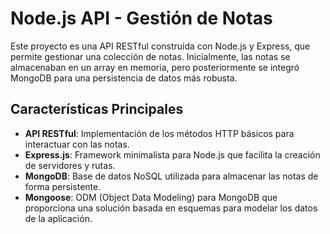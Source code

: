 # Node.js API - Gestión de Notas

Este proyecto es una API RESTful construida con Node.js y Express, que permite gestionar una colección de notas. Inicialmente, las notas se almacenaban en un array en memoria, pero posteriormente se integró MongoDB para una persistencia de datos más robusta.

## Características Principales

- **API RESTful**: Implementación de los métodos HTTP básicos para interactuar con las notas.
- **Express.js**: Framework minimalista para Node.js que facilita la creación de servidores y rutas.
- **MongoDB**: Base de datos NoSQL utilizada para almacenar las notas de forma persistente.
- **Mongoose**: ODM (Object Data Modeling) para MongoDB que proporciona una solución basada en esquemas para modelar los datos de la aplicación.
